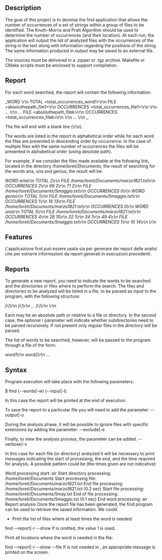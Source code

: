 ## Description

The goal of this project is to develop the find application that allows the number of occurrences of a set of strings within a group of files to be identified. The Knuth-Morris and Pratt Algorithm should be used to determine the number of occurrences (and their location). At each run, the application will output the list of analyzed files with the occurrences of the string in the text along with information regarding the positions of the string. The same information produced in output may be saved to an external file.

The sources must be delivered in a .zipper or .tgz archive. Makefile or CMake scripts must be enclosed to support compilation.

## Report

For each word searched, the report will contain the following information:

_WORD <word1>\r\n
TOTAL <total_occurrences_word1>\r\n
FILE <absoluthepath_file1>\r\n
OCCURRENCES <total_occurrences_file1>\r\n
<line1> <char1>\r\n
...
<linen> <charn>\r\n
...
FILE <absoluthepath_filek>\r\n
OCCURRENCES <total_occurrences_filek>\r\n
<line1> <char1>\r\n
...
<linem> <charm>\r\n _

The file will end with a blank line (\r\n).

The words are listed in the report in alphabetical order while for each word the files are presented in descending order by occurrence. In the case of multiple files with the same number of occurrences the files will be presented in alphabetical order (using absolute path).

For example, if we consider the files made available at the following link, located in the directory /home/loreti/Documents, the result of searching for the words aria, una and genius, the result will be:

_WORD aria\r\n
TOTAL 2\r\n
FILE /home/loreti/Documents/marzo1821.txt\r\n
OCCURRENCES 2\r\n
69 2\r\n
71 2\r\n
FILE /home/loreti/Documents/5maggio.txt\r\n
OCCURRENCES 0\r\n
WORD genio\r\n
TOTAL 1\r\n
FILE /home/loreti/Documents/5maggio.txt\r\n
OCCURRENCES 1\r\n
16 13\r\n
FILE /home/loreti/Documents/marzo1821.txt\r\n
OCCURRENCES 0\r\n
WORD una\r\n
TOTAL 5\r\n
FILE /home/loreti/Documents/marzo1821.txt\r\n
OCCURRENCES 4\r\n
28 15\r\n
32 1\r\n
34 1\r\n
49 4\r\n
FILE /home/loreti/Documents/5maggio.txt\r\n
OCCURRENCES 1\r\n
10 14\r\n
\r\n_
  
## Features
  
L'applicazione find può essere usata sia per generare dei report delle analisi che per estrarre informazioni da report generati in esecuzioni precedenti.

## Reports
  
To generate a new report, you need to indicate the words to be searched and the directories or files where to perform the search. The files and directories to be analyzed will be listed in a file, to be passed as input to the program, with the following structure:

_<path1> [r]\r\n
<path2> [r]\r\n
...
<pathk> [r]\r\n
\r\n_
  
Each <path> may be an absolute path or relative to a file or directory. In the second case, the optional r parameter will indicate whether subdirectories need to be parsed recursively. If not present only regular files in the directory will be parsed.

The list of words to be searched, however, will be passed to the program through a file of the form:

_word1\r\n
word2\r\n
..._
  
## Syntax
  
Program execution will take place with the following parameters:

$ find (--words|-w) <wordfile> (--input|-i) <inputfile> 

In this case the report will be printed at the end of execution.

To save the report to a particular file you will need to add the parameter:
--output|-o <outputfile>

During the analysis phase, it will be possible to ignore files with specific extensions by adding the parameter:
--exclude|-e <ext>

Finally, to view the analysis process, the parameter can be added:
--verbose|-v


In this case for each file (or directory) analyzed it will be necessary to print messages indicating the start of processing, the end, and the time required for analysis. A possible pattern could be (the times given are not indicative):

Word processing start: air
Start directory processing: /home/loreti/Documents
Start processing file: /home/loreti/Documents/marzo1821.txt
End file processing: /home/loreti/Documents/marzo1821.txt (0.2 sec)
Start file processing: /home/loreti/Documents/5may.txt
End of file processing: /home/loreti/Documents/5maggio.txt (0.1 sec)
End word processing: air
Report analysis
Once the report file has been generated, the find program can be used to retrieve the saved information. We could:

* Print the list of files where at least <n> times the word <word> is needed:

find --report|-r <reportfile> --show <word> <n>
If <n> is omitted, the value 1 is used.

Print all locations where the word <word> is needed in the <file> file:

find --report|-r <reportfile> --show <word> --file <file>
If <word> is not needed in <file>, an appropriate message is printed on the screen.
